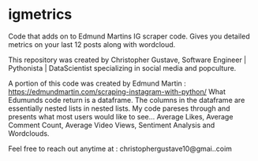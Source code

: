 # igmetrics
Code that adds on to Edmund Martins IG scraper code. Gives you detailed metrics on your last 12 posts along with wordcloud.











This repository was created by Christopher Gustave, Software Engineer | Pythonista | DataScientist specializing in social media and popculture. 

A portion of this code was created by Edmund Martin : https://edmundmartin.com/scraping-instagram-with-python/
What Edumunds code return is a dataframe. The columns in the dataframe are essentially nested lists in nested lists. My code pareses through and presents what most users would like to see... Average Likes, Average Comment Count, Average Video Views, Sentiment Analysis and Wordclouds. 

Feel free to reach out anytime at : christophergustave10@gmai..coim
